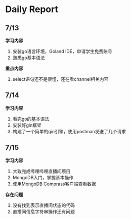 # Daily Report

## 7/13

**学习内容**

1. 安装go语言环境，Goland IDE，申请学生免费账号
2. 熟悉go基本语法

**重点内容**

1. select语句还不是很懂，还在看channel相关内容



## 7/14

**学习内容**

1. 看完go的基本语法
2. 安装好gin框架
3. 构建了一个简单的gin引擎，使用postman发送了几个请求

## 7/15

**学习内容**

1. 大致完成哔哩哔哩直播间项目
2. MongoDB入门，掌握基本操作
3. 使用MongoDB Comprass客户端查看数据

**存在问题**

1. 没有找到表示直播间状态的代码
2. 直播间信息字符串操作还有问题